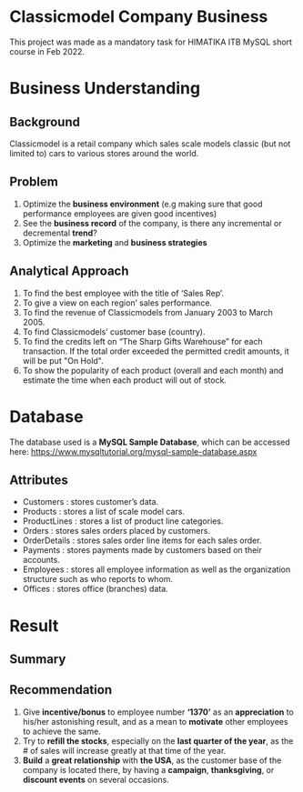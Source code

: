 # Classicmodel Company Business
This project was made as a mandatory task for HIMATIKA ITB MySQL short course in Feb 2022.

# Business Understanding
## Background
Classicmodel is a retail company which sales scale models classic (but not limited to) cars to various stores 
around the world.

## Problem
1. Optimize the **business environment** (e.g making sure that good performance employees are given good incentives)
2. See the **business record** of the company, is there any incremental or decremental **trend**?
3. Optimize the **marketing** and **business strategies**

## Analytical Approach
1. To find the best employee with the title of ‘Sales Rep’.
2. To give a view on each region’ sales performance. 
3. To find the revenue of Classicmodels from January 2003 to March 2005.
4. To find Classicmodels’ customer base (country).
5. To find the credits left on “The Sharp Gifts Warehouse” for each transaction. If the total order exceeded the permitted credit amounts, it will be put "On Hold".
6. To show the popularity of each product (overall and each month) and estimate the time when each product will out of stock.

# Database
The database used is a **MySQL Sample Database**, which can be accessed here: https://www.mysqltutorial.org/mysql-sample-database.aspx

## Attributes
* Customers : stores customer’s data. 
* Products : stores a list of scale model cars. 
* ProductLines : stores a list of product line categories. 
* Orders : stores sales orders placed by customers. 
* OrderDetails : stores sales order line items for each sales order. 
* Payments : stores payments made by customers based on their accounts. 
* Employees : stores all employee information as well as the organization structure such as who reports to whom. 
* Offices : stores office (branches) data. 

# Result
## Summary

## Recommendation
1. Give **incentive/bonus** to employee number **‘1370’** as an **appreciation** to his/her astonishing result, 
and as a mean to **motivate** other employees to achieve the same.
2. Try to **refill the stocks**, especially on the **last quarter of the year**, as the # of sales will increase 
greatly at that time of the year.
3. **Build** a **great relationship** with **the USA**, as the customer base of the company is located there, by 
having a **campaign**, **thanksgiving**, or **discount events** on several occasions.
